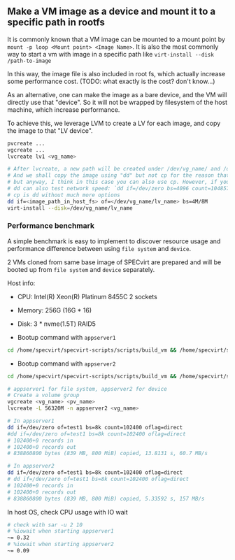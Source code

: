 

## Make a VM image as a device and mount it to a specific path in rootfs

It is commonly known that a VM image can be mounted to a mount point by `mount -p loop <Mount point> <Image Name>`. 
It is also the most commonly way to start a vm with image in a specific path like `virt-install --disk /path-to-image`

In this way, the image file is also included in root fs, which actually increase some performance cost. (TODO: what exactly is the cost? don't know...)

As an alternative, one can make the image as a bare device, and the VM will directly use that "device". So it will not be wrapped by filesystem of the host machine, which increase performance.

To achieve this, we leverage LVM to create a LV for each image, and copy the image to that "LV device".
```bash
pvcreate ...
vgcreate ...
lvcreate lv1 <vg_name>

# After lvcreate, a new path will be created under /dev/vg_name/ and /dev/mapper/vg_name-lv_name TODO: what is the difference between them?
# And we shall copy the image using "dd" but not cp for the reason that dd is copied by block, but cp is copied by bytes 
# but anyway, I think in this case you can also use cp. However, if you are using RAID, which means lv will have multiple strips, it will be better to use dd with bs=blocksize
# dd can also test network speed: `dd if=/dev/zero bs=4096 count=1048576 | ssh user@host.tld 'cat > /dev/null'`
# cp is dd without much more options
dd if=<image_path_in_host_fs> of=</dev/vg_name/lv_name> bs=4M/8M
virt-install --disk=/dev/vg_name/lv_name

```

### Performance benchmark

A simple benchmark is easy to implement to discover resource usage and performance difference between using `file system` and `device`.

2 VMs cloned from same base image of SPECvirt are prepared and will be booted up from `file system` and `device` separately.

Host info:
* CPU: Intel(R) Xeon(R) Platinum 8455C 2 sockets
* Memory: 256G (16G * 16)
* Disk: 3 * nvme(1.5T) RAID5

* Bootup command with `appserver1`
```bash
cd /home/specvirt/specvirt-scripts/scripts/build_vm && /home/specvirt/specvirt-scripts/scripts/build_vm/vfio-pci-bind.rb 98:10.0 && numactl -m 0 -N 0 /usr/libexec/qemu-kvm -machine pc-q35-6.2,accel=kvm,usb=off,vmport=off,dump-guest-core=off -enable-kvm -cpu host,migratable=off,+invtsc,-vmx,+tsc-deadline,pmu=off -smp 3 -m 6144 -mem-prealloc -mem-path /dev/hugepages1G -device pcie-root-port,port=0x10,chassis=1,id=pci.1,bus=pcie.0,multifunction=on,addr=0x2 -device pcie-root-port,port=0x11,chassis=2,id=pci.2,bus=pcie.0,addr=0x2.0x1 -device pcie-root-port,port=0x12,chassis=3,id=pci.3,bus=pcie.0,addr=0x2.0x2 -device pcie-root-port,port=0x13,chassis=4,id=pci.4,bus=pcie.0,addr=0x2.0x3 -device pcie-root-port,port=0x14,chassis=5,id=pci.5,bus=pcie.0,addr=0x2.0x4 -device pcie-root-port,port=0x15,chassis=6,id=pci.6,bus=pcie.0,addr=0x2.0x5 -device pcie-root-port,port=0x16,chassis=7,id=pci.7,bus=pcie.0,addr=0x2.0x6 -device pcie-root-port,port=0x17,chassis=8,id=pci.8,bus=pcie.0,addr=0x2.0x7 -device virtio-blk-pci,scsi=off,bus=pci.3,drive=hd,write-cache=on,bootindex=1 -drive if=none,id=hd,file=/home/specvirt/images/appserver1,format=raw,cache=none -object rng-random,id=objrng0,filename=/dev/urandom -device virtio-rng-pci,rng=objrng0,id=rng0,bus=pci.7,addr=0x0 -name appserver01.console,process=appserver01.console,debug-threads=on -device vfio-pci,host=0000:98:10.0 -display none --nic none --rtc base="2020-05-27T00:00:00" --serial stdio --monitor null -kernel /boot/vmlinuz.guest -initrd /boot/initramfs.guest -append "root=/dev/mapper/rhel-root resume=/dev/mapper/rhel-swap ro rd.lvm.lv=rhel/root rd.lvm.lv=rhel/swap rhgb selinux=0 audit=0 elevator=deadline clocksource=kvm_clock highres=off ipv6.disable=1 nowatchdog intel_idle.max_cstate=0 processor.max_cstate=1 cgroup_disable=memory,cpu,blkio net.ifnames=0 biosdevname=0 console=ttyS0"
```
* Bootup command with `appserver2`

```bash
cd /home/specvirt/specvirt-scripts/scripts/build_vm && /home/specvirt/specvirt-scripts/scripts/build_vm/vfio-pci-bind.rb 98:10.2 && numactl -m 0 -N 0 /usr/libexec/qemu-kvm -machine pc-q35-rhel7.6.0,accel=kvm,usb=off,vmport=off,dump-guest-core=off -enable-kvm -cpu host,migratable=off,+invtsc,-vmx,+tsc-deadline,pmu=off -smp 3 -m 6144 -mem-prealloc -mem-path /dev/hugepages1G -device pcie-root-port,port=0x10,chassis=1,id=pci.1,bus=pcie.0,multifunction=on,addr=0x2 -device pcie-root-port,port=0x11,chassis=2,id=pci.2,bus=pcie.0,addr=0x2.0x1 -device pcie-root-port,port=0x12,chassis=3,id=pci.3,bus=pcie.0,addr=0x2.0x2 -device pcie-root-port,port=0x13,chassis=4,id=pci.4,bus=pcie.0,addr=0x2.0x3 -device pcie-root-port,port=0x14,chassis=5,id=pci.5,bus=pcie.0,addr=0x2.0x4 -device pcie-root-port,port=0x15,chassis=6,id=pci.6,bus=pcie.0,addr=0x2.0x5 -device pcie-root-port,port=0x16,chassis=7,id=pci.7,bus=pcie.0,addr=0x2.0x6 -device pcie-root-port,port=0x17,chassis=8,id=pci.8,bus=pcie.0,addr=0x2.0x7 -device virtio-blk-pci,scsi=off,bus=pci.3,drive=hd,write-cache=on,bootindex=1 -drive if=none,id=hd,file=/dev/disk1/appserver2,format=raw,cache=none -object rng-random,id=objrng0,filename=/dev/urandom -device virtio-rng-pci,rng=objrng0,id=rng0,bus=pci.7,addr=0x0 -name appserver02.console,process=appserver02.console,debug-threads=on -device vfio-pci,host=0000:98:10.2 -display none --nic none --rtc base="2020-05-27T00:00:00" --serial stdio --monitor null -kernel /boot/vmlinuz.guest -initrd /boot/initramfs.guest -append "root=/dev/mapper/rhel-root resume=/dev/mapper/rhel-swap ro rd.lvm.lv=rhel/root rd.lvm.lv=rhel/swap rhgb selinux=0 audit=0 elevator=deadline clocksource=kvm_clock highres=off ipv6.disable=1 nowatchdog intel_idle.max_cstate=0 processor.max_cstate=1 cgroup_disable=memory,cpu,blkio net.ifnames=0 biosdevname=0 console=ttyS0"
```

```bash
# appserver1 for file system, appserver2 for device 
# Create a volume group
vgcreate <vg_name> <pv_name>
lvcreate -L 56320M -n appserver2 <vg_name>

# In appserver1
dd if=/dev/zero of=test1 bs=8k count=102400 oflag=direct
#dd if=/dev/zero of=test1 bs=8k count=102400 oflag=direct
# 102400+0 records in
# 102400+0 records out
# 838860800 bytes (839 MB, 800 MiB) copied, 13.8131 s, 60.7 MB/s

# In appserver2
dd if=/dev/zero of=test1 bs=8k count=102400 oflag=direct
# dd if=/dev/zero of=test1 bs=8k count=102400 oflag=direct
# 102400+0 records in
# 102400+0 records out
# 838860800 bytes (839 MB, 800 MiB) copied, 5.33592 s, 157 MB/s
```

In host OS, check CPU usage with IO wait

```bash
# check with sar -u 2 10
# %iowait when starting appserver1
~= 0.32
# %iowait when starting appserver2
~= 0.09
```

